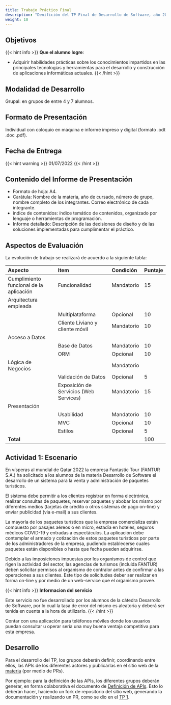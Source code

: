 ```yaml
---
title: Trabajo Práctico Final
description: "Denifición del TP Final de Desarrollo de Software, año 2021."
weight: 10
---
```


## Objetivos

{{< hint info >}}
**Que el alumno logre**:

- Adquirir habilidades prácticas sobre los conocimientos impartidos en las principales tecnologías y herramientas para el desarrollo y construcción de aplicaciones informáticas actuales.
  {{< /hint >}}

## Modalidad de Desarrollo

Grupal: en grupos de entre 4 y 7 alumnos.

## Formato de Presentación

Individual con coloquio en máquina e informe impreso y digital (formato .odt .doc .pdf).

## Fecha de Entrega

{{< hint warning >}}
01/07/2022
{{< /hint >}}

## Contenido del Informe de Presentación

- Formato de hoja: A4.
- Carátula: Nombre de la materia, año de cursado, número de grupo, nombre completo de los integrantes. Correo electrónico de cada integrante.
- índice de contenidos: índice temático de contenidos, organizado por lenguaje o herramientas de programación.
- Informe detallado: Descripción de las decisiones de diseño y de las soluciones implementadas para cumplimentar el práctico.

## Aspectos de Evaluación

La evolución de trabajo se realizará de acuerdo a la siguiente tabla:

| Aspecto                                 | Item                                   | Condición  | Puntaje |
| :-------------------------------------- | :------------------------------------- | :--------- | :------ |
| Cumplimiento funcional de la aplicación | Funcionalidad                          | Mandatorio | 15      |
| Arquitectura empleada                   |                                        |            |         |
|                                         | Multiplataforma                        | Opcional   | 10      |
|                                         | Cliente Liviano y cliente móvil        | Mandatorio | 10      |
| Acceso a Datos                          |                                        |            |         |
|                                         | Base de Datos                          | Mandatorio | 10      |
|                                         | ORM                                    | Opcional   | 10      |
| Lógica de Negocios                      |                                        | Mandatorio |         |
|                                         | Validación de Datos                    | Opcional   | 5       |
|                                         | Exposición de Servicios (Web Services) | Mandatorio | 15      |
| Presentación                            |                                        |            |         |
|                                         | Usabilidad                             | Mandatorio | 10      |
|                                         | MVC                                    | Opcional   | 10      |
|                                         | Estilos                                | Opcional   | 5       |
| **Total**                               |                                        |            | 100     |

## Actividad 1: Escenario

En vísperas al mundial de Qatar 2022 la empresa Fantastic Tour (FANTUR S.A.) ha solicitado a los alumnos de la materia Desarrollo de Software el desarrollo de un sistema para la venta y administración de paquetes turísticos.

El sistema debe permitir a los clientes registrar en forma electrónica, realizar consultas de paquetes, reservar paquetes y abobar los mismo por diferentes medios (tarjetas de crédito o otros sistemas de pago on-line) y enviar publicidad (via e-mail) a sus clientes.

La mayoría de los paquetes turísticos que la empresa comercializa están compuesto por pasajes aéreos o en micro, estadía en hoteles, seguros médicos COVID-19 y entradas a espectáculos. La aplicación debe contemplar el armado y cotización de estos paquetes turísticos por parte de los administradores de la empresa, pudiendo establecerse cuales paquetes están disponibles o hasta que fecha pueden adquirirse.

Debido a las imposiciones impuestas por los organismos de control que rigen la actividad del sector, las agencias de turismos (incluida FANTUR) deben solicitar permisos al organismo de contralor antes de confirmar a las operaciones a sus clientes. Este tipo de solicitudes deber ser realizar en forma on-line y por medio de un web-service que el organismo provee.

{{< hint info >}}
**Informacion del servicio**

Este servicio no fue desarrollado por los alumnos de la cátedra Desarrollo de Software, por lo cual
la tasa de error del mismo es aleatoria y deberá ser tenida en cuenta a la hora de utilizarlo.
  {{< /hint >}}

Contar con una aplicación para teléfonos móviles donde los usuarios puedan consultar u operar sería una muy buena ventaja competitiva para esta empresa.

## Desarrollo

Para el desarrollo del TP, los grupos deberán definir, coordinando entre ellos, las APIs
de los diferentes actores y publicarlas en el sitio web de la [materia](https://github.com/FRRe-DS/FRRe-DS.github.io/) 
(por medio de PRs).

Por ejemplo: para la definición de las APIs, los diferentes grupos deberán generar, en forma
colaborativa el documento de [Definición de APIs](apis). Esto lo deberán hacer, haciendo
un fork de repositorio del sitio web, generando la documentación y realizando un PR, como
se dio en el [TP 1](../tp_01#actividad-3-actividad-práctica-sobre-git-y-github).
